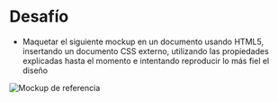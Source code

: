 # Desafío

- Maquetar el siguiente mockup en un documento usando HTML5, insertando un documento CSS externo, utilizando las propiedades explicadas hasta el momento e intentando reproducir lo más fiel el diseño 

![Mockup de referencia](./mockup.jpg)
